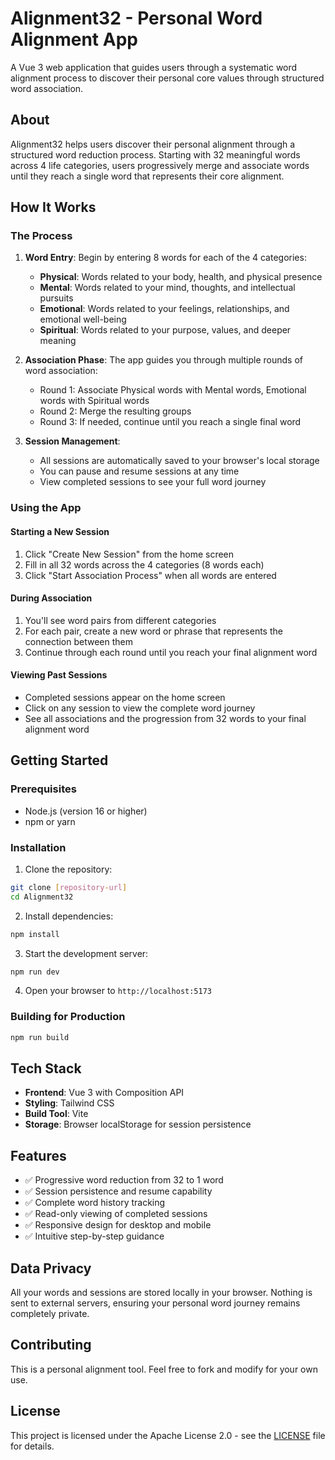 # Alignment32 - Personal Word Alignment App

A Vue 3 web application that guides users through a systematic word alignment process to discover their personal core values through structured word association.

## About

Alignment32 helps users discover their personal alignment through a structured word reduction process. Starting with 32 meaningful words across 4 life categories, users progressively merge and associate words until they reach a single word that represents their core alignment.

## How It Works

### The Process
1. **Word Entry**: Begin by entering 8 words for each of the 4 categories:
   - **Physical**: Words related to your body, health, and physical presence
   - **Mental**: Words related to your mind, thoughts, and intellectual pursuits
   - **Emotional**: Words related to your feelings, relationships, and emotional well-being
   - **Spiritual**: Words related to your purpose, values, and deeper meaning

2. **Association Phase**: The app guides you through multiple rounds of word association:
   - Round 1: Associate Physical words with Mental words, Emotional words with Spiritual words
   - Round 2: Merge the resulting groups
   - Round 3: If needed, continue until you reach a single final word

3. **Session Management**: 
   - All sessions are automatically saved to your browser's local storage
   - You can pause and resume sessions at any time
   - View completed sessions to see your full word journey

### Using the App

#### Starting a New Session
1. Click "Create New Session" from the home screen
2. Fill in all 32 words across the 4 categories (8 words each)
3. Click "Start Association Process" when all words are entered

#### During Association
1. You'll see word pairs from different categories
2. For each pair, create a new word or phrase that represents the connection between them
3. Continue through each round until you reach your final alignment word

#### Viewing Past Sessions
- Completed sessions appear on the home screen
- Click on any session to view the complete word journey
- See all associations and the progression from 32 words to your final alignment word

## Getting Started

### Prerequisites
- Node.js (version 16 or higher)
- npm or yarn

### Installation
1. Clone the repository:
```bash
git clone [repository-url]
cd Alignment32
```

2. Install dependencies:
```bash
npm install
```

3. Start the development server:
```bash
npm run dev
```

4. Open your browser to `http://localhost:5173`

### Building for Production
```bash
npm run build
```

## Tech Stack
- **Frontend**: Vue 3 with Composition API
- **Styling**: Tailwind CSS
- **Build Tool**: Vite
- **Storage**: Browser localStorage for session persistence

## Features
- ✅ Progressive word reduction from 32 to 1 word
- ✅ Session persistence and resume capability
- ✅ Complete word history tracking
- ✅ Read-only viewing of completed sessions
- ✅ Responsive design for desktop and mobile
- ✅ Intuitive step-by-step guidance

## Data Privacy
All your words and sessions are stored locally in your browser. Nothing is sent to external servers, ensuring your personal word journey remains completely private.

## Contributing
This is a personal alignment tool. Feel free to fork and modify for your own use.

## License
This project is licensed under the Apache License 2.0 - see the [LICENSE](LICENSE) file for details.